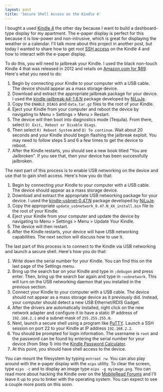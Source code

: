 ```yaml
---
layout: post
title: 'Secure Shell Access on the Kindle 4'
---
```


I bought a used [Kindle 4](http://en.wikipedia.org/wiki/Amazon_Kindle) the other day because I want to build a dashboard-type display for my apartment. The e-paper display is perfect for this because it is low-power and non-intrusive, which is great for displaying the weather or a calendar. I'll talk more about this project in another post, but today I wanted to share how to get root [SSH access](http://en.wikipedia.org/wiki/Secure_Shell) on the Kindle 4 and how to interact with the e-paper display.

To do this, you will need to jailbreak your Kindle. I used the black non-touch Kindle 4 that was released in 2012 and retails on [Amazon.com for $69](http://www.amazon.com/dp/B007HCCNJU). Here's what you need to do:

1.  Begin by connecting your Kindle to your computer with a USB cable. The device should appear as a mass storage device.
2.  Download and extract the appropriate jailbreak package for your device. I used the [kindle-jailbreak-k4-1.6.N](http://www.mobileread.com/forums/showthread.php?t=191158) package developed by [NiLuJe](http://www.mobileread.com/forums/member.php?u=69624).
3.  Copy the `ENABLE_DIAGS` and `data.tar.gz` files to the root of your Kindle.
4.  Eject your Kindle from your computer and reboot the device by navigating to Menu > Settings > Menu > Restart.
5.  The device will then boot into diagnostics mode (Tequila). From there, select `D) Exit, Reboot or Disable Diags`.
6.  Then select `R) Reboot System` and `Q) To continue`. Wait about 20 seconds and your Kindle should begin flashing the jailbreak exploit. You may need to follow steps 5 and 6 a few times to get the device to reboot.
7.  After the Kindle restarts, you should see a new book titled "You are Jailbroken". If you see that, then your device has been successfully jailbroken.

The next part of this process is to enable USB networking on the device and use that to gain shell access. Here's how you do that:

1.  Begin by connecting your Kindle to your computer with a USB cable. The device should appear as a mass storage device.
2.  Download and extract the appropriate USB networking package for your device. I used the [kindle-usbnet-0.47.N](http://www.mobileread.com/forums/showthread.php?t=88004) package developed by [NiLuJe](http://www.mobileread.com/forums/member.php?u=69624).
3.  Copy the appropriate `update_usbnetwork_0.47.N_XX_install.bin` file to the root of your Kindle.
4.  Eject your Kindle from your computer and update the device by navigating to Menu > Settings > Menu > Update Your Kindle.
5.  The device will then restart.
6.  After the Kindle restarts, your device will have USB networking capabilities. The next section will discuss how to use it.

The last part of this process is to connect to the Kindle via USB networking and launch a secure shell. Here's how you do that:

1.  Write down the serial number for your Kindle. You can find this on the last page of the Settings menu.
2.  Bring up the search bar on your Kindle and type in `;debugon` and press enter. Then, bring up the search bar again and type in `~usbnetwork`. This will turn on the USB networking daemon that you installed in the previous section.
3.  Connect your Kindle to your computer with a USB cable. The device should not appear as a mass storage device as it previously did. Instead, your computer should detect a new USB Ethernet/RDIS Gadget.
4.  After the drivers are automatically installed, right click on the new network adapter and configure it to have a static IP address of `192.168.2.1` and a subnet mask of `255.255.255.0`.
5.  Next, launch a secure shell using a program like [PuTTY](http://www.chiark.greenend.org.uk/~sgtatham/putty/). Launch a SSH session on port 22 to your Kindle at IP address `192.168.2.2`.
6.  You should be prompted for login information. The username is `root` and the password can be found by entering the serial number for your device (from Step 1) into the [Kindle Password Calculator](http://members.ping.de/~sven/kindle.html).
7.  At this point, you should have shell access to the device.

You can mount the filesystem by typing `mntroot rw`. You can also play around with the e-paper display with the `eips` utility. To clear the screen, type `eips -c` and to display an image type `eips -g myimage.png`. You can read more about hacking the Kindle over on the [MobileRead Forums](http://www.mobileread.com/forums/showthread.php?t=88004) and I'll leave it up to you to tinker with the operating system. You can expect to see a couple more posts on this soon.
